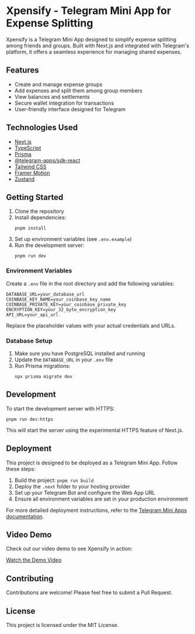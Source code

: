 # Xpensify - Telegram Mini App for Expense Splitting

Xpensify is a Telegram Mini App designed to simplify expense splitting among friends and groups. Built with Next.js and integrated with Telegram's platform, it offers a seamless experience for managing shared expenses.

## Features

- Create and manage expense groups
- Add expenses and split them among group members
- View balances and settlements
- Secure wallet integration for transactions
- User-friendly interface designed for Telegram

## Technologies Used

- [Next.js](https://nextjs.org/)
- [TypeScript](https://www.typescriptlang.org/)
- [Prisma](https://www.prisma.io/)
- [@telegram-apps/sdk-react](https://docs.telegram-mini-apps.com/packages/telegram-apps-sdk-react)
- [Tailwind CSS](https://tailwindcss.com/)
- [Framer Motion](https://www.framer.com/motion/)
- [Zustand](https://github.com/pmndrs/zustand)

## Getting Started

1. Clone the repository
2. Install dependencies:
   ```
   pnpm install
   ```
3. Set up environment variables (see `.env.example`)
4. Run the development server:
   ```
   pnpm run dev
   ```

### Environment Variables

Create a `.env` file in the root directory and add the following variables:

	DATABASE_URL=your_database_url
	COINBASE_KEY_NAME=your_coinbase_key_name
	COINBASE_PRIVATE_KEY=your_coinbase_private_key
	ENCRYPTION_KEY=your_32_byte_encryption_key
	API_URL=your_api_url

Replace the placeholder values with your actual credentials and URLs.

### Database Setup

1. Make sure you have PostgreSQL installed and running
2. Update the `DATABASE_URL` in your `.env` file
3. Run Prisma migrations:
   ```
   npx prisma migrate dev
   ```

## Development

To start the development server with HTTPS:
```
pnpm run dev:https
```

This will start the server using the experimental HTTPS feature of Next.js.

## Deployment

This project is designed to be deployed as a Telegram Mini App. Follow these steps:

1. Build the project: `pnpm run build`
2. Deploy the `.next` folder to your hosting provider
3. Set up your Telegram Bot and configure the Web App URL
4. Ensure all environment variables are set in your production environment

For more detailed deployment instructions, refer to the [Telegram Mini Apps documentation](https://docs.telegram-mini-apps.com/).

## Video Demo

Check out our video demo to see Xpensify in action:

[Watch the Demo Video](./Xpensify.mp4)

## Contributing

Contributions are welcome! Please feel free to submit a Pull Request.

## License

This project is licensed under the MIT License.
